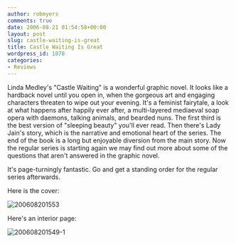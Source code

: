 ```yaml
---
author: robmyers
comments: true
date: 2006-08-21 01:54:58+00:00
layout: post
slug: castle-waiting-is-great
title: Castle Waiting Is Great
wordpress_id: 1078
categories:
- Reviews
---
```


Linda Medley's "Castle Waiting" is a wonderful graphic novel. It looks like a hardback novel until you open in, when the gorgeous art and engaging characters threaten to wipe out your evening. It's a feminist fairytale, a look at what happens after happily ever after, a multi-layered mediaeval soap opera with daemons, talking animals, and bearded nuns. The first third is the best version of "sleeping beauty" you'll ever read. Then there's Lady Jain's story, which is the narrative and emotional heart of the series. The end of the book is a long but enjoyable diversion from the main story. Now the regular series is starting again we may find out more about some of the questions that aren't answered in the graphic novel.

It's page-turningly fantastic. Go and get a standing order for the regular series afterwards.

Here is the cover:

![200608201553](/wp-content/uploads/2006/08/200608201553.jpg)

Here's an interior page:

![200608201549-1](/wp-content/uploads/2006/08/200608201549-1.jpg)



